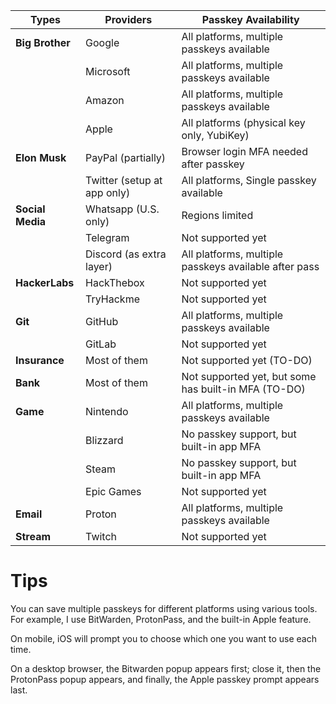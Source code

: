 
| Types         	| Providers                   | Passkey Availability                                  |
|-----------------|-----------------------------|-------------------------------------------------------|
| **Big Brother** | Google            					| All platforms, multiple passkeys available            |
|                 | Microsoft         					| All platforms, multiple passkeys available            |
|                 | Amazon            					| All platforms, multiple passkeys available            |
|        					| Apple     									| All platforms (physical key only, YubiKey)          	|
| **Elon Musk**   | PayPal (partially)					| Browser login MFA needed after passkey                |
|                 | Twitter (setup at app only)	| All platforms, Single passkey available 							|
| **Social Media**| Whatsapp (U.S. only)				| Regions limited               												|
|                 | Telegram 				   					| Not supported yet                                     |
|                 | Discord (as extra layer)		| All platforms, multiple passkeys available after pass |
| **HackerLabs**  | HackThebox     							| Not supported yet																			|
| 							  | TryHackme     							| Not supported yet																			|
| **Git**      		| GitHub     									| All platforms, multiple passkeys available            |
| 			      		| GitLab     									| Not supported yet           													|
| **Insurance**   | Most of them   							| Not supported yet   (TO-DO)														|
| **Bank**        | Most of them  							| Not supported yet, but some has built-in MFA (TO-DO)  |
| **Game**        | Nintendo 										| All platforms, multiple passkeys available        		|
|                 | Blizzard 										| No passkey support, but built-in app MFA							|
|                 | Steam	  										| No passkey support, but built-in app MFA							|
|                 | Epic Games									| Not supported yet                                  		|
| **Email**       | Proton 											| All platforms, multiple passkeys available         		|
| **Stream**      | Twitch     									| Not supported yet                    									|

# Tips
You can save multiple passkeys for different platforms using various tools. For example, I use BitWarden, ProtonPass, and the built-in Apple feature. 

On mobile, iOS will prompt you to choose which one you want to use each time. 

On a desktop browser, the Bitwarden popup appears first; close it, then the ProtonPass popup appears, and finally, the Apple passkey prompt appears last.
